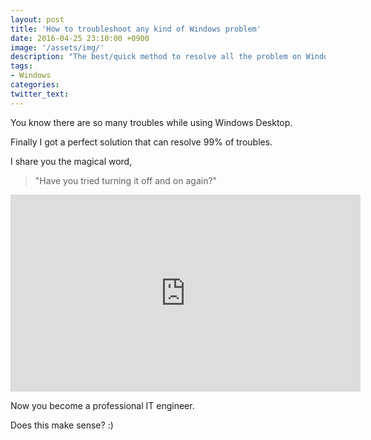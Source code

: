 ```yaml
---
layout: post
title: 'How to troubleshoot any kind of Windows problem'
date: 2016-04-25 23:10:00 +0900
image: '/assets/img/'
description: "The best/quick method to resolve all the problem on Windows system!"
tags:
- Windows
categories:
twitter_text:
---
```


You know there are so many troubles while using Windows Desktop.

Finally I got a perfect solution that can resolve 99% of troubles.

I share you the magical word,

> "Have you tried turning it off and on again?"


<iframe width="560" height="315" src="https://www.youtube.com/embed/nn2FB1P_Mn8" frameborder="0" allowfullscreen></iframe>

Now you become a professional IT engineer.

Does this make sense? :)

